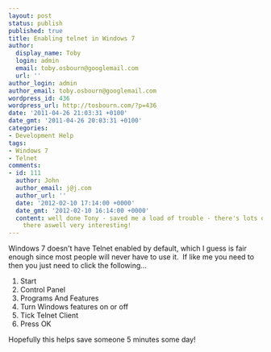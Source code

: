 ```yaml
---
layout: post
status: publish
published: true
title: Enabling telnet in Windows 7
author:
  display_name: Toby
  login: admin
  email: toby.osbourn@googlemail.com
  url: ''
author_login: admin
author_email: toby.osbourn@googlemail.com
wordpress_id: 436
wordpress_url: http://tosbourn.com/?p=436
date: '2011-04-26 21:03:31 +0100'
date_gmt: '2011-04-26 20:03:31 +0100'
categories:
- Development Help
tags:
- Windows 7
- Telnet
comments:
- id: 111
  author: John
  author_email: j@j.com
  author_url: ''
  date: '2012-02-10 17:14:00 +0000'
  date_gmt: '2012-02-10 16:14:00 +0000'
  content: well done Tony - saved me a load of trouble - there's lots of other stuff
    there aswell very interesting!
---
```

<p>Windows 7 doesn't have Telnet enabled by default, which I guess is fair enough since most people will never have to use it.  If like me you need to then you just need to click the following...</p>
<ol>
<li>Start</li>
<li>Control Panel</li>
<li>Programs And Features</li>
<li>Turn Windows features on or off</li>
<li>Tick Telnet Client</li>
<li>Press OK</li>
</ol>
<p>Hopefully this helps save someone 5 minutes some day!</p>
